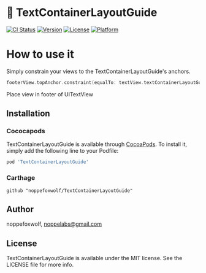 # 📝 TextContainerLayoutGuide

[![CI Status](https://img.shields.io/travis/noppefoxwolf/TextContainerLayoutGuide.svg?style=flat)](https://travis-ci.org/noppefoxwolf/TextContainerLayoutGuide)
[![Version](https://img.shields.io/cocoapods/v/TextContainerLayoutGuide.svg?style=flat)](https://cocoapods.org/pods/TextContainerLayoutGuide)
[![License](https://img.shields.io/cocoapods/l/TextContainerLayoutGuide.svg?style=flat)](https://cocoapods.org/pods/TextContainerLayoutGuide)
[![Platform](https://img.shields.io/cocoapods/p/TextContainerLayoutGuide.svg?style=flat)](https://cocoapods.org/pods/TextContainerLayoutGuide)

# How to use it

Simply constrain your views to the TextContainerLayoutGuide's anchors.

```swift
footerView.topAnchor.constraint(equalTo: textView.textContainerLayoutGuide.bottomAnchor).isActive = true
```
Place view in footer of UITextView

## Installation

### Cococapods

TextContainerLayoutGuide is available through [CocoaPods](https://cocoapods.org). To install
it, simply add the following line to your Podfile:

```ruby
pod 'TextContainerLayoutGuide'
```

### Carthage

```
github "noppefoxwolf/TextContainerLayoutGuide"
```

## Author

noppefoxwolf, noppelabs@gmail.com

## License

TextContainerLayoutGuide is available under the MIT license. See the LICENSE file for more info.
